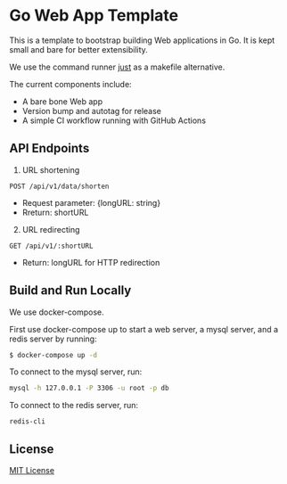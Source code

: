 # Go Web App Template
This is a template to bootstrap building Web applications in Go. It is kept small and bare for better extensibility.

We use the command runner [just](https://github.com/casey/just) as a makefile alternative.

The current components include:
+ A bare bone Web app 
+ Version bump and autotag for release
+ A simple CI workflow running with GitHub Actions

## API Endpoints

1. URL shortening

`POST /api/v1/data/shorten`

+ Request parameter: {longURL: string}
+ Rreturn: shortURL

2. URL redirecting

`GET /api/v1/:shortURL`

+ Return: longURL for HTTP redirection

## Build and Run Locally

We use docker-compose.

First use docker-compose up to start a web server, a mysql server, and a redis server by running:

```bash
$ docker-compose up -d
```

To connect to the mysql server, run:

```bash
mysql -h 127.0.0.1 -P 3306 -u root -p db
```

To connect to the redis server, run:

```
redis-cli
```


## License

[MIT License](./LICENSE)
